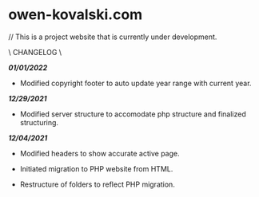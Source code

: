 # owen-kovalski.com

// This is a project website that is currently under development.

\\   CHANGELOG   \\

***01/01/2022***
* Modified copyright footer to auto update year range with current year.

***12/29/2021***
* Modified server structure to accomodate php structure and finalized structuring.


***12/04/2021***

* Modified headers to show accurate active page.

* Initiated migration to PHP website from HTML.

* Restructure of folders to reflect PHP migration.

